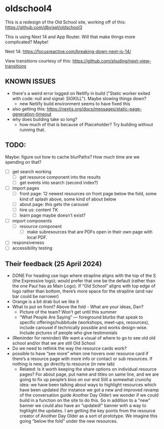 # oldschool4

This is a redesign of the Old School site, working off of this: https://github.com/dbvisel/oldschool3

This is using Next 14 and App Router. Will that make things more complicated? Maybe!

Next 14: https://focusreactive.com/breaking-down-next-js-14/

View transitions courtesy of this: https://github.com/shuding/next-view-transitions

## KNOWN ISSUES

 - there's a weird error logged on Netlify in build ("Static worker exited with code: null and signal: SIGKILL"). Maybe slowing things down?
   - new Netlify build environment seems to have fixed this
 - also getting this: https://nextjs.org/docs/messages/static-page-generation-timeout
 - why does building take so long?
   - how much of that is because of Plaiceholder? Try building without running that.

## TODO:

Maybe: figure out how to cache blurPaths? How much time are we spending on that?

 - [ ] get search working
   - [ ] get resource component into the results
   - [ ] get events into search (second index?)
 - [ ] import pages
   - [ ] front page: 12 newest resources on front page below the fold, some kind of splash above, some kind of about below
   - [ ] about page: this gets the carousel
   - [ ] hire us: content TK
   - [ ] learn page maybe doesn't exist?
 - [ ] import components
   - [ ] resource component
     - [ ] make subresources that are PDFs open in their own page with local PDF.
 - [ ] responsiveness
 - [ ] accessibility testing

## Their feedback (25 April 2024)

- DONE For heading use logo where strapline aligns with the top of the S (the Expressive logo); would prefer that one be the default (rather than the one Paul has as Main Logo). If “Old School” aligns with top edge of logo rather than bottom, there’s more space for the strapline (and nav bar could be narrower)
- Orange is a bit drab but we like it
- What to put on front? Above the fold - What are your ideas, Dan?
	 - Picture of the team? Won’t get until this summer
	 - “What People Are Saying” — foreground blurbs that speak to 		specific offerings/hubbitude (workshops, meet-ups, resources), 		include carousel if technically possible and works design-wise. 		Include pictures of people who give testimonials
- (Reminder for reminder) We want a visual of where to go to see old old school and/or that we are still Old School
- Do we need to rethink the way the resource cards work?
- possible to have “see more” when one hovers over resource card if there’s a resource page with more info or contact or sub resources. If nothing is new, go directly to resource (in new tab)
	- Related: Is it worth keeping the share options on individual resource pages?
For about page, put name and titles on same line, and we are going to fix up people’s bios on our end
Still a somewhat crunchy idea: we have been talking about ways to highlight resources which have been updated (for instance we got a new and improved revamp of the conversation guide Another Day Older) we wonder if we could build in a function on the site to do this. So in addition to a “new” banner we could also have an “updated!” banner with a way to highlight the updates. I am getting the key points from the resource creator of Another Day Older as a sort of prototype. We imagine this going “below the fold” under the new resources.